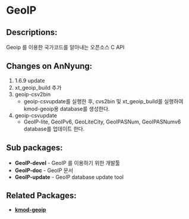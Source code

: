 # GeoIP

## Descriptions:

Geoip 를 이용한 국가코드를 알아내는 오픈소스 C API

## Changes on AnNyung:

1. 1.6.9 update
2. xt\_geoip\_build 추가
3. geoip-csv2bin
   * geoip-csvupdate를 실행한 후, cvs2bin 및 xt\_geoip\_build를 실행하여 kmod-geoip용 database를 생성한다.
4. geoip-csvupdate
   * GeoIP-lite, GeoIPv6, GeoLiteCity, GeoIPASNum, GeoIPASNumv6 database를 업데이트 한다.

## Sub packages:

* **GeoIP-devel** - GeoIP 를 이용하기 위한 개발툴
* **GeoIP-doc** - GeoIP 문서
* **GeoIP-update** - GeoIP database update tool

## Related Packages:

* [**kmod-geoip**](https://github.com/joungkyun/annyung-3-user-guide/tree/dae3c13e1446e9d689ecf1babc8ac28b5c437457/pkg-core-kmod-geoip/README.md)

